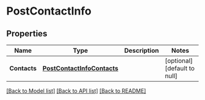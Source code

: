 # PostContactInfo

## Properties
Name | Type | Description | Notes
------------ | ------------- | ------------- | -------------
**Contacts** | [**PostContactInfoContacts**](PostContactInfoContacts.md) |  | [optional] [default to null]

[[Back to Model list]](../README.md#documentation-for-models) [[Back to API list]](../README.md#documentation-for-api-endpoints) [[Back to README]](../README.md)


